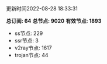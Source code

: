 更新时间2022-08-28 18:33:31

**总订阅: 64**
**总节点: 9020**
**有效节点: 1893**
- ss节点: 229
- ssr节点: 3
- v2ray节点: 1617
- trojan节点: 44
